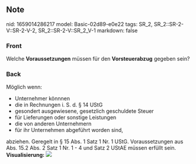## Note
nid: 1659014286217
model: Basic-02d89-e0e22
tags: SR_2, SR_2::SR-2-V::SR-2-V-2, SR_2::SR-2-V::SR_2_V-1
markdown: false

### Front
Welche <b>Voraussetzungen</b> müssen für den <b>Vorsteuerabzug</b>
gegeben sein?

### Back
Möglich wenn:
<ul>
  <li>Unternehmer könnnen
  <li>die in Rechnungen i. S. d. § 14 UStG
  <li>gesondert ausgewiesene, gesetzlich geschuldete Steuer
  <li>für Lieferungen oder sonstige Leistungen
  <li>die von anderen Unternehmern
  <li>für ihr Unternehmen abgeführt worden sind,
</ul>abziehen. Geregelt in § 15 Abs. 1 Satz 1 Nr. 1 UStG.
Voraussetzungen aus Abs. 15.2 Abs. 2 Satz 1 Nr. 1 - 4 und Satz 2
UStAE müssen erfüllt sein. <b>Visualisierung:</b> <img src= 
"paste-a1979e3e4bbcb01b315fece33072aaa8da954be5.jpg">
